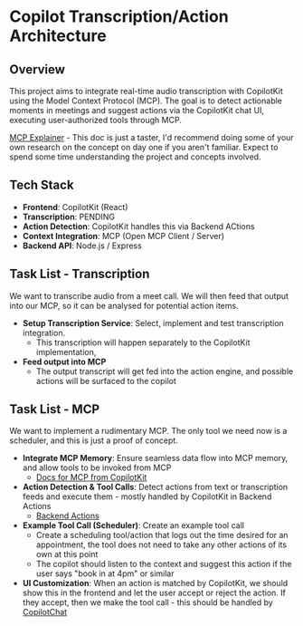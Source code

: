 # Copilot Transcription/Action Architecture

## Overview

This project aims to integrate real-time audio transcription with CopilotKit using the Model Context Protocol (MCP). The goal is to detect actionable moments in meetings and suggest actions via the CopilotKit chat UI, executing user-authorized tools through MCP.

[MCP Explainer](https://medium.com/@elisowski/mcp-explained-the-new-standard-connecting-ai-to-everything-79c5a1c98288#:~:text=Model%20Context%20Protocol%20(MCP)%20is,or%20how%20they're%20built.) - This doc is just a taster, I'd recommend doing some of your own research on the concept on day one if you aren't familiar. Expect to spend some time understanding the project and concepts involved.

## Tech Stack

- **Frontend**: CopilotKit (React)
- **Transcription**: PENDING
- **Action Detection**: CopilotKit handles this via Backend ACtions
- **Context Integration**: MCP (Open MCP Client / Server)
- **Backend API**: Node.js / Express

## Task List - Transcription
We want to transcribe audio from a meet call. We will then feed that output into our MCP, so it can be analysed for potential action items.

- **Setup Transcription Service**: Select, implement and test transcription integration.
  - This transcription will happen separately to the CopilotKit implementation,
- **Feed output into MCP**
  - The output transcript will get fed into the action engine, and possible actions will be surfaced to the copilot

## Task List - MCP
We want to implement a rudimentary MCP. The only tool we need now is a scheduler, and this is just a proof of concept.

- **Integrate MCP Memory**: Ensure seamless data flow into MCP memory, and allow tools to be invoked from MCP
  - [Docs for  MCP from CopilotKit](https://docs.copilotkit.ai/guides/model-context-protocol)
- **Action Detection & Tool Calls**: Detect actions from text or transcription feeds and execute them - mostly handled by CopilotKit in Backend Actions
  - [Backend Actions](https://docs.copilotkit.ai/guides/backend-actions/typescript-backend-actions)
- **Example Tool Call (Scheduler)**: Create an example tool call
  - Create a scheduling tool/action that logs out the time desired for an appointment, the tool does not need to take any other actions of its own at this point
  - The copilot should listen to the context and suggest this action if the user says "book in at 4pm" or similar
- **UI Customization**: When an action is matched by CopilotKit, we should show this in the frontend and let the user accept or reject the action. If they accept, then we make the tool call - this should be handled by [CopilotChat](https://docs.copilotkit.ai/reference/components/chat/CopilotChat)
